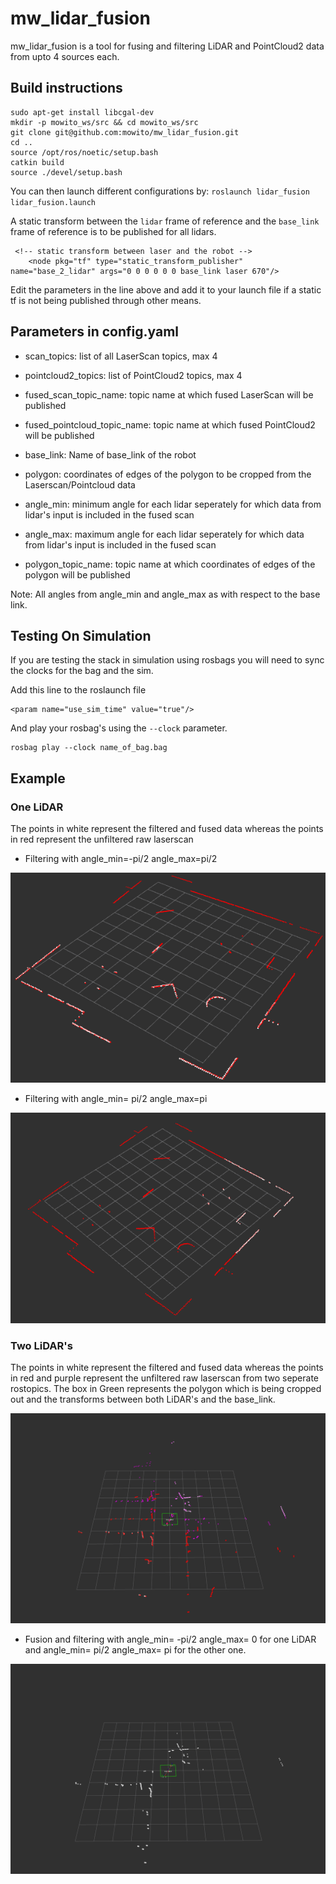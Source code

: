 # mw_lidar_fusion

mw_lidar_fusion is a tool for fusing and filtering LiDAR and PointCloud2 data from upto 4 sources each.

## Build instructions
```
sudo apt-get install libcgal-dev
mkdir -p mowito_ws/src && cd mowito_ws/src
git clone git@github.com:mowito/mw_lidar_fusion.git
cd ..
source /opt/ros/noetic/setup.bash
catkin build
source ./devel/setup.bash
```

You can then launch different configurations by:
`roslaunch lidar_fusion lidar_fusion.launch`

A static transform between the `lidar` frame of reference and the `base_link` frame of reference is to be published for all lidars.

```
 <!-- static transform between laser and the robot -->
    <node pkg="tf" type="static_transform_publisher" name="base_2_lidar" args="0 0 0 0 0 0 base_link laser 670"/>
```    
Edit the parameters in the line above and add it to your launch file if a static tf is not being published through other means.

## Parameters in config.yaml

- scan_topics: list of all LaserScan topics, max 4

- pointcloud2_topics: list of PointCloud2 topics, max 4

- fused_scan_topic_name: topic name at which fused LaserScan will be published

- fused_pointcloud_topic_name: topic name at which fused PointCloud2 will be published

- base_link: Name of base_link of the robot

- polygon: coordinates of edges of the polygon to be cropped from the Laserscan/Pointcloud data

- angle_min: minimum angle for each lidar seperately for which data from lidar's input is included in the fused scan

- angle_max: maximum angle for each lidar seperately for which data from lidar's input is included in the fused scan

- polygon_topic_name: topic name at which coordinates of edges of the polygon will be published

Note: All angles from angle_min and angle_max as with respect to the base link.

## Testing On Simulation

If you are testing the stack in simulation using rosbags you will need to sync the clocks for the bag and the sim.

Add this line to the roslaunch file
 ```
 <param name="use_sim_time" value="true"/>
```

And play your rosbag's using the `--clock` parameter.
```
rosbag play --clock name_of_bag.bag 
```

## Example

### One LiDAR

The points in white represent the filtered and fused data whereas the points in red represent the unfiltered raw laserscan

- Filtering with angle_min=-pi/2 angle_max=pi/2

![](/examples/1.png)

- Filtering with angle_min= pi/2 angle_max=pi

![](/examples/5.png)

### Two LiDAR's

The points in white represent the filtered and fused data whereas the points in red and purple represent the unfiltered raw laserscan from two seperate rostopics. The box in Green represents the polygon which is being cropped out and the transforms between both LiDAR's and the base_link.

![](/examples/11.png)

- Fusion and filtering with angle_min= -pi/2 angle_max= 0 for one LiDAR and angle_min= pi/2 angle_max= pi for the other one. 

![](/examples/10.png)
